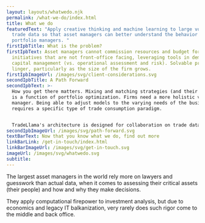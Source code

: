 ```yaml
---
layout: layouts/whatwedo.njk
permalink: /what-we-do/index.html
title: What we do
featuredText: "Apply creative thinking and machine learning to large volume
  trade data so that asset managers can better understand the behavior of
  portfolio managers. "
firstIpbTitle: What is the problem?
firstIpbText: Asset managers cannot commission resources and budget for
  initiatives that are not front-office facing, leveraging tools in demand for
  capital management (vs. operational assessment and risk). Solvable problems
  linger, particularly as the size of the firm grows.
firstIpbImageUrl: /images/svg/client-considerations.svg
secondIpbTitle: A Path Forward
secondIpbText: >-
  How you get there matters. Mixing and matching strategies (and their managers)
  is a function of portfolio optimization. Firms need a more holistic view of a
  manager. Being able to adjust models to the varying needs of the business
  requires a specific type of trade consumption paradigm.


  TradeLlama's architecture is designed for collaboration on trade data, leveraging ML, real-world experience, and modern cloud-native tools.
secondIpbImageUrl: /images/svg/path-forward.svg
textBarText: Now that you know what we do, find out more
linkBarLink: /get-in-touch/index.html
linkBarImageUrl: /images/svg/get-in-touch.svg
imageUrl: /images/svg/whatwedo.svg
subtitle:
---
```

The largest asset managers in the world rely more on lawyers and guesswork than actual data, when it comes to assessing their critical assets (their people) and how and why they make decisions.

They apply computational firepower to investment analysis, but due to economics and legacy IT balkanization, very rarely does such rigor come to the middle and back office.